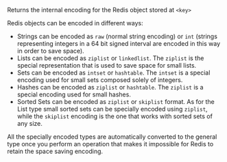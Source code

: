 Returns the internal encoding for the Redis object stored at `<key>`

Redis objects can be encoded in different ways:

* Strings can be encoded as `raw` (normal string encoding) or `int` (strings representing integers in a 64 bit signed interval are encoded in this way in order to save space).
* Lists can be encoded as `ziplist` or `linkedlist`. The `ziplist` is the special representation that is used to save space for small lists.
* Sets can be encoded as `intset` or `hashtable`. The `intset` is a special encoding used for small sets composed solely of integers.
* Hashes can be encoded as `ziplist` or `hashtable`. The `ziplist` is a special encoding used for small hashes.
* Sorted Sets can be encoded as `ziplist` or `skiplist` format. As for the List type small sorted sets can be specially encoded using `ziplist`, while the `skiplist` encoding is the one that works with sorted sets of any size.

All the specially encoded types are automatically converted to the general type once you perform an operation that makes it impossible for Redis to retain the space saving encoding.

